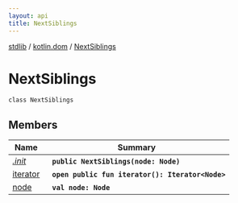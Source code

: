 ```yaml
---
layout: api
title: NextSiblings
---
```

[stdlib](../../index.md) / [kotlin.dom](../index.md) / [NextSiblings](index.md)

# NextSiblings

```
class NextSiblings
```

## Members

| Name | Summary |
|------|---------|
|[*.init*](_init_.md)|&nbsp;&nbsp;**`public NextSiblings(node: Node)`**<br>|
|[iterator](iterator.md)|&nbsp;&nbsp;**`open public fun iterator(): Iterator<Node>`**<br>|
|[node](node.md)|&nbsp;&nbsp;**`val node: Node`**<br>|
